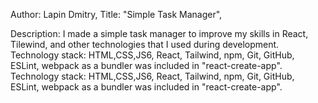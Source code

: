 Author: Lapin Dmitry,
Title: "Simple Task Manager",

Description: I made a simple task manager to improve my skills in React, Tilewind, and other technologies that I used during development.
Technology stack: HTML,CSS,JS6, React, Tailwind, npm, Git, GitHub, ESLint, webpack as a bundler was included in "react-create-app".
Technology stack: HTML,CSS,JS6, React, Tailwind, npm, Git, GitHub, ESLint, webpack as a bundler was included in "react-create-app".
